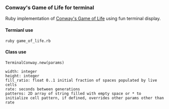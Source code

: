 ### Conway's Game of Life for terminal
Ruby implementation of [Conway's Game of Life](https://en.wikipedia.org/wiki/Conway%27s_Game_of_Life) using fun terminal display.

#### Termianl use
`ruby game_of_life.rb`

#### Class use
```
TerminalConway.new(params)

width: integer
height: integer
fill_ratio: float 0..1 initial fraction of spaces populated by live cells
rate: seconds between generations
patterns: 2D array of string filled with empty space or * to initialize cell pattern, if defined, overrides other params other than rate
```
